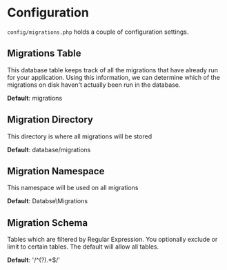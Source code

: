 # Configuration

`config/migrations.php` holds a couple of configuration settings. 

## Migrations Table

This database table keeps track of all the migrations that have already run for your application. Using this information, we can determine which of the migrations on disk haven't actually been run in the database.

__Default__: migrations

## Migration Directory

This directory is where all migrations will be stored

__Default__: database/migrations

## Migration Namespace

This namespace will be used on all migrations

__Default__: Databse\\Migrations

## Migration Schema

Tables which are filtered by Regular Expression. You optionally exclude or limit to certain tables. The default will allow all tables.

__Default__: '/^(?).*$/'
